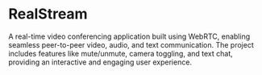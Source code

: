 # RealStream
A real-time video conferencing application built using WebRTC, enabling seamless peer-to-peer video, audio, and text communication. The project includes features like mute/unmute, camera toggling, and text chat, providing an interactive and engaging user experience.
